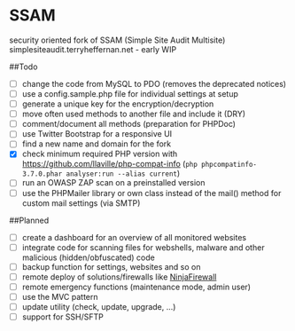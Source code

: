 SSAM
====

security oriented fork of SSAM (Simple Site Audit Multisite) simplesiteaudit.terryheffernan.net - early WIP


##Todo
- [ ] change the code from MySQL to PDO (removes the deprecated notices)
- [ ] use a config.sample.php file for individual settings at setup
- [ ] generate a unique key for the encryption/decryption
- [ ] move often used methods to another file and include it (DRY)
- [ ] comment/document all methods (preparation for PHPDoc)
- [ ] use Twitter Bootstrap for a responsive UI
- [ ] find a new name and domain for the fork
- [x] check minimum required PHP version with https://github.com/llaville/php-compat-info (`php phpcompatinfo-3.7.0.phar analyser:run --alias current`)
- [ ] run an OWASP ZAP scan on a preinstalled version
- [ ] use the PHPMailer library or own class instead of the mail() method for custom mail settings (via SMTP)

##Planned
- [ ] create a dashboard for an overview of all monitored websites
- [ ] integrate code for scanning files for webshells, malware and other malicious (hidden/obfuscated) code
- [ ] backup function for settings, websites and so on
- [ ] remote deploy of solutions/firewalls like [NinjaFirewall](ninjafirewall.com)
- [ ] remote emergency functions (maintenance mode, admin user)
- [ ] use the MVC pattern
- [ ] update utility (check, update, upgrade, ...)
- [ ] support for SSH/SFTP